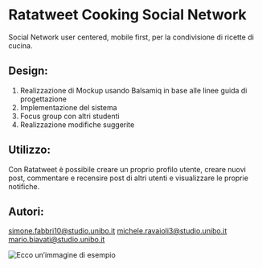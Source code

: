 # Ratatweet Cooking Social Network
Social Network user centered, mobile first, per la condivisione di ricette di cucina.

## Design:
1. Realizzazione di Mockup usando Balsamiq in base alle linee guida di progettazione
2. Implementazione del sistema 
3. Focus group con altri studenti
4. Realizzazione modifiche suggerite

## Utilizzo:
Con Ratatweet è possibile creare un proprio profilo utente, creare nuovi post, commentare e recensire post di altri utenti e visualizzare le proprie notifiche.

## Autori:
simone.fabbri10@studio.unibo.it
michele.ravaioli3@studio.unibo.it
mario.biavati@studio.unibo.it

![Ecco un’immagine di esempio](https://github.com/mario-biavati/Ratatweet/blob/main/img/schemata.png)